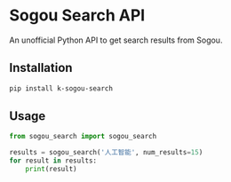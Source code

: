# Sogou Search API

An unofficial Python API to get search results from Sogou.

## Installation

```bash
pip install k-sogou-search
```

## Usage

```python
from sogou_search import sogou_search

results = sogou_search('人工智能', num_results=15)
for result in results:
    print(result)
```
